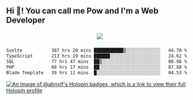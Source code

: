 <h2 align="left">Hi 👋! You can call me Pow and I'm a Web Developer</h2>

###

<div align="center">
  <img src="https://profile-counter.glitch.me/abnvlf/count.svg?"  />
</div>

###

<!--START_SECTION:waka-->

```txt
Svelte           387 hrs 20 mins ███████████▒░░░░░░░░░░░░░   44.70 %
TypeScript       213 hrs 19 mins ██████░░░░░░░░░░░░░░░░░░░   24.62 %
SQL              77 hrs 47 mins  ██▒░░░░░░░░░░░░░░░░░░░░░░   08.98 %
PHP              68 hrs 17 mins  ██░░░░░░░░░░░░░░░░░░░░░░░   07.88 %
Blade Template   39 hrs 12 mins  █░░░░░░░░░░░░░░░░░░░░░░░░   04.53 %
```

<!--END_SECTION:waka-->
<!-- <img src="https://raw.githubusercontent.com/abnvlf/abnvlf/output/snake.svg" alt="Snake animation" /> -->

<!-- <a href="https://open.spotify.com/user/31py3qwahsl76foqwc5f55butple">
  <img src="https://spotify-recently-played-readme.vercel.app/api?user=31py3qwahsl76foqwc5f55butple&count=5&unique=false" alt="Spotify recently played"  />
</a> -->

[![An image of @abnvlf's Holopin badges, which is a link to view their full Holopin profile](https://holopin.me/abnvlf)](https://holopin.io/@abnvlf)

###
